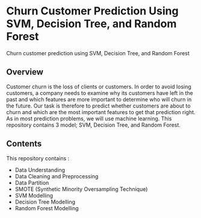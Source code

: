# Churn Customer Prediction Using SVM, Decision Tree, and Random Forest
Churn customer prediction using SVM, Decision Tree, and Random Forest

## Overview
Customer churn is the loss of clients or customers. In order to avoid losing customers, a company needs to examine why its customers have left in the past and which features are more important to determine who will churn in the future. Our task is therefore to predict whether customers are about to churn and which are the most important features to get that prediction right. As in most prediction problems, we will use machine learning. This repository contains 3 model; SVM, Decision Tree, and Random Forest.

## Contents
This repository contains :
* Data Understanding
* Data Cleaning and Preprocessing
* Data Partition
* SMOTE (Synthetic Minority Oversampling Technique)
* SVM Modelling
* Decision Tree Modelling
* Random Forest Modelling
